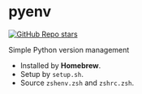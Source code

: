 # pyenv

[![GitHub Repo stars](https://img.shields.io/github/stars/pyenv/pyenv?style=social)](https://github.com/pyenv/pyenv)

Simple Python version management

- Installed by **Homebrew**.
- Setup by `setup.sh`.
- Source `zshenv.zsh` and `zshrc.zsh`.
